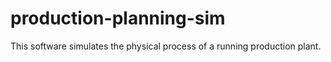 # production-planning-sim
This software simulates the physical process of a running production plant.
